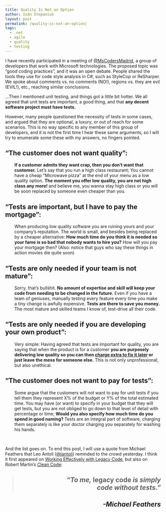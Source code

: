 ```yaml
---
title: Quality Is Not an Option
author: Iván Stepaniuk
layout: post
permalink: /quality-is-not-an-option/
tags:
  - .net
  - agile
  - quality
  - testing
---
```

I have recently participated in a meeting of <a href="https://twitter.com/MsCodersMadrid" target="_blank">@MsCodersMadrid</a>, a group of developers that work with Microsoft technologies. The proposed topic was &#8220;good coding practices&#8221;, and it was an open debate. People shared the tools they use for code style analysis in C#, such as StyleCop or ReSharper. We spoke about comments vs. no comments (NO!), regions vs. they are evil (EVIL!), etc., reaching similar conclusions.

&#8230;Then I mentioned unit testing, and things got a little bit hotter. We all agreed that unit tests are important, a good thing, and that **any decent software project must have tests.**

However, many people questioned the necessity of tests in some cases, and argued that they are optional, a luxury, or out of reach for some scenarios. This is no way specific to any member of this group of developers, and it is not the first time I hear these same arguments, so I will try to enumerate some these with my answers, no fingers pointed.

## &#8220;The customer does not want quality&#8221;:

<p style="padding-left: 30px;">
  <strong>If a customer admits they want crap, then you don&#8217;t want that customer.</strong> Let&#8217;s say that you run a high class restaurant; You cannot have a cheap &#8220;Microwave pizza&#8221; at the end of your menu as a low quality option. <strong>The moment you offer low quality, you are not high class any more! </strong>and believe me, you wanna stay high class or you will be soon replaced by someone even cheaper than you.
</p>

## &#8220;Tests are important, but I have to pay the mortgage&#8221;:

<p style="padding-left: 30px;">
  When producing low quality software you are ruining yours and your company&#8217;s reputation. The world is small, and besides being replaced by a cheaper alternative: <strong>How much time do you think it is needed so your fame is so bad that nobody wants to hire you?</strong> How will you pay your mortgage then? (Also: notice that guys who say these things in action movies die quite soon)
</p>

## &#8220;Tests are only needed if your team is not mature&#8221;:

<p style="padding-left: 30px;">
  Sorry, that&#8217;s bullśhit. <strong>No amount of expertise and skill will keep your code from needing to be changed in the future.</strong> Even if you have a team of geniuses, manually testing every feature every time you make a tiny change is awfully expensive. <strong>Tests are there to save you money.</strong> The most mature and skilled teams I know of, test-drive all their code.
</p>

## &#8220;Tests are only needed if you are developing your own product&#8221;:

<p style="padding-left: 30px;">
  Very simple: Having agreed that tests are important for quality, you are saying<strong></strong> that when the product is for a customer<strong></strong> <strong>you are purposely delivering low quality so you can then <span style="text-decoration: underline;">charge extra to fix it later</span> or just leave the mess for someone else.</strong> This is not only unprofessional, but also unethical.
</p>

## &#8220;The customer does not want to pay for tests&#8221;:

<p style="padding-left: 30px;">
  Some argue that the customers will not want to pay for unit tests if you tell them they represent X% of the budget or Y% of the total estimated time. You may have (or want) to specify in your budget that they will get tests, but you are not obliged to go down to that level of detail with percentage or time; <strong>Would you also specify how much time do you spend in good naming? </strong>Tests are an integral part of software, charging them separately is like your doctor charging you separately for washing his hands.
</p>

&nbsp;

And the list goes on. To end this post, I will use a quote from Michael Feathers that Leo Antoli ([@lantoli][1]) reminded to the crowd yesterday. I think it first appeared on [Working Effectively with Legacy Code][2], but also on Robert Martin&#8217;s [Clean Code][3]:

> <h2 style="text-align: right;">
>   <em>&#8220;To me, </em>legacy code<em> is simply<br /> code without tests.&#8221;</em>
> </h2>

<h2 style="text-align: right;">
  <em>-Michael Feathers<br /> </em>
</h2>

 [1]: https://twitter.com/lantoli
 [2]: http://www.amazon.com/s?search-alias=stripbooks&field-isbn=0131177052
 [3]: http://www.amazon.com/s?search-alias=stripbooks&field-isbn=0132350882
